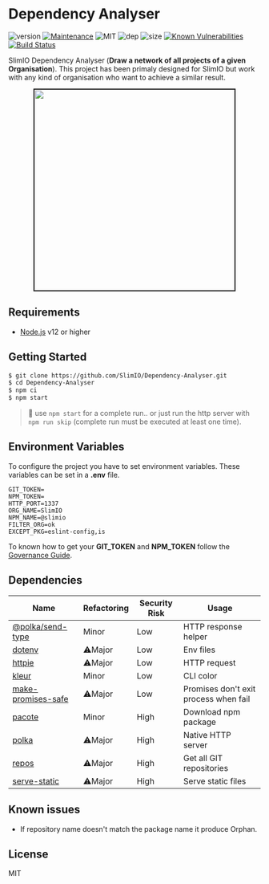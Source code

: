 # Dependency Analyser
![version](https://img.shields.io/badge/dynamic/json.svg?url=https://raw.githubusercontent.com/SlimIO/Dependency-Analyser/master/package.json&query=$.version&label=Version)
[![Maintenance](https://img.shields.io/badge/Maintained%3F-yes-green.svg)](https://github.com/SlimIO/Dependency-Analyser/commit-activity)
![MIT](https://img.shields.io/github/license/mashape/apistatus.svg)
![dep](https://img.shields.io/david/SlimIO/Dependency-Analyser.svg)
![size](https://img.shields.io/github/languages/code-size/SlimIO/Dependency-Analyser.svg)
[![Known Vulnerabilities](https://snyk.io//test/github/SlimIO/Dependency-Analyser/badge.svg?targetFile=package.json)](https://snyk.io//test/github/SlimIO/Dependency-Analyser?targetFile=package.json)
[![Build Status](https://travis-ci.com/SlimIO/Dependency-Analyser.svg?branch=master)](https://travis-ci.com/SlimIO/Dependency-Analyser)

SlimIO Dependency Analyser (**Draw a network of all projects of a given Organisation**). This project has been primaly designed for SlimIO but work with any kind of organisation who want to achieve a similar result.

<p align="center">
    <img src="https://media.discordapp.net/attachments/359783689040953354/622219583121784893/unknown.png" height="400" style="border: 2px solid #212121">
</p>

## Requirements
- [Node.js](https://nodejs.org/en/) v12 or higher

## Getting Started

```bash
$ git clone https://github.com/SlimIO/Dependency-Analyser.git
$ cd Dependency-Analyser
$ npm ci
$ npm start
```

> 👀 use `npm start` for a complete run.. or just run the http server with `npm run skip` (complete run must be executed at least one time).

## Environment Variables

To configure the project you have to set environment variables. These variables can be set in a **.env** file.
```
GIT_TOKEN=
NPM_TOKEN=
HTTP_PORT=1337
ORG_NAME=SlimIO
NPM_NAME=@slimio
FILTER_ORG=ok
EXCEPT_PKG=eslint-config,is
```

To known how to get your **GIT_TOKEN** and **NPM_TOKEN** follow the [Governance Guide](https://github.com/SlimIO/Governance/blob/master/docs/tooling.md#environment-variables).

## Dependencies

|Name|Refactoring|Security Risk|Usage|
|---|---|---|---|
|[@polka/send-type](https://github.com/lukeed/polka)|Minor|Low|HTTP response helper|
|[dotenv](https://github.com/motdotla/dotenv#readme)|⚠️Major|Low|Env files|
|[httpie](https://github.com/lukeed/httpie#readme)|⚠️Major|Low|HTTP request|
|[kleur](https://github.com/lukeed/kleur#readme)|Minor|Low|CLI color|
|[make-promises-safe](https://github.com/mcollina/make-promises-safe#readme)|⚠️Major|Low|Promises don't exit process when fail|
|[pacote](https://github.com/zkat/pacote#readme)|Minor|High|Download npm package|
|[polka](https://github.com/lukeed/polka)|⚠️Major|High|Native HTTP server|
|[repos](https://github.com/jonschlinkert/repos)|⚠️Major|High|Get all GIT repositories|
|[serve-static](https://github.com/expressjs/serve-static#readme)|⚠️Major|High|Serve static files|


## Known issues
- If repository name doesn't match the package name it produce Orphan.

## License
MIT
